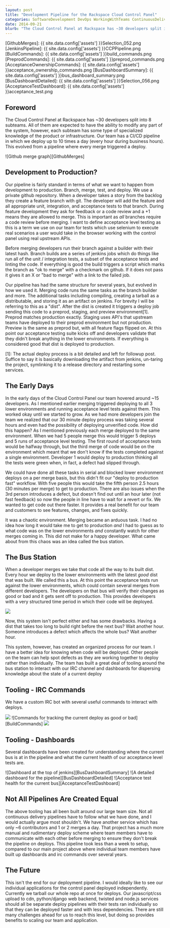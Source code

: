 ```yaml
---
layout: post
title: "Development Pipeline for the Rackspace Cloud Control Panel"
categories: SoftwareDevelopment DevOps WorkingWithTeams ContinuousDelivery
date: 2014-09-21
blurb: "The Cloud Control Panel at Rackspace has ~30 developers split into 8 subteams. All of them are expected to have the ability to modify any part of the system, however, each subteam has some type of specialized knowledge of the product or infrastructure. Our team has a CI/CD pipeline in which we deploy up to 10 times a day (every hour during business hours). This evolved from a pipeline where every merge triggered a deploy."
---
```


[GithubMerges]: {{ site.data.config['assets'] }}Selection_052.png
[JenkinsPipeline]: {{ site.data.config['assets'] }}CCPPipeline.png
[BuildCommands]: {{ site.data.config['assets'] }}build_commands.png
[PreprodCommands]: {{ site.data.config['assets'] }}preprod_commands.png
[AcceptanceOwnershipCommands]: {{ site.data.config['assets'] }}acceptance_ownership_commands.png
[BusDashboardSummary]: {{ site.data.config['assets'] }}bus_dashboard_summary.png
[BusDashboardDetailed]: {{ site.data.config['assets'] }}Selection_056.png
[AcceptanceTestDashboard]: {{ site.data.config['assets'] }}acceptance_test.png

Foreword
-----
The Cloud Control Panel at Rackspace has ~30 developers split into 8 subteams. All of them are expected to have the ability to modify any part of the system, however, each subteam has some type of specialized knowledge of the product or infrastructure. Our team has a CI/CD pipeline in which we deploy up to 10 times a day (every hour during business hours). This evolved from a pipeline where every merge triggered a deploy.

![Github merge graph][GithubMerges]


Development to Production?
----
Our pipeline is fairly standard in terms of what we want to happen from development to production. Branch, merge, test, and deploy. We use a private github repository. When a developer takes a story from the backlog they create a feature branch with git. The developer will add the feature and all appropriate unit, integration, and acceptance tests to that branch. During feature development they ask for feedback or a code review and a +1 means they are allowed to merge. This is important as _all_ branches require a code review before merging. I want to define acceptance level testing as this is a term we use on our team for tests which use selenium to execute real scenarios a user would take in the browser working with the control panel using real upstream APIs.

Before merging developers run their branch against a builder with their latest hash. Branch builds are a series of jenkins jobs which do things like run all of the unit / integration tests, a subset of the acceptance tests and linting the code. If everything is good the build triggers a script which marks the branch as "ok to merge" with a checkmark on github. If it does not pass it gives it an X or "bad to merge" with a link to the failed job.

Our pipeline has had the same structure for several years, but evolved in how we used it.
Merging code runs the same tasks as the branch builder and more. The additional tasks including compiling, creating a tarball as a distributable, and storing it as an artifact on jenkins. For brevity I will be referring to this as a "dist". After the dist is created it triggers a deploy job sending this code to a preprod, staging, and preview environment[1]. Preprod matches production exactly. Staging uses API's that upstream teams have deployed to their preprod environment but not production. Preview is the same as preprod but, with all feature flags flipped on. At this point our acceptance testing suite kicks off and developers validate that they didn't break anything in the lower environments. If everything is considered good that dist is deployed to production.


[1]: The actual deploy process is a bit detailed and left for followup post. Suffice to say it is basically downloading the artifact from jenkins, un-taring the project, symlinking it to a release directory and restarting some services.


The Early Days
----
In the early days of the Cloud Control Panel our team hovered around ~15 developers. As I mentioned earlier merging triggered deploying to all 3 lower environments and running acceptance level tests against them. This worked okay until we started to grow. As we had more developers join the team we realized that our 30 minute deploy process was taking several hours and even had the possibility of deploying unverified code. How did this happen? As I mentioned previously each merge deployed to the same environment. When we had 5 people merge this would trigger 5 deploys and 5 runs of acceptance level testing. The first round of acceptance tests would be halfway through, but the third merge of code would be on the environment which meant that we don't know if the tests completed against a single environment. Developer 1 would deploy to production thinking all the tests were green when, in fact, a defect had slipped through.

We could have done all these tasks in serial and blocked lower environment deploys on a per merge basis, but this didn't fit our "deploy to production fast" workflow. With five people this would take the fifth person 2.5 hours (30 minutes per merge) to get to production. There are also issues when the 3rd person introduces a defect, but doesn't find out until an hour later (not fast feedback) so now the people in line have to wait for a revert or fix. We wanted to get code out there faster. It provides a real benefit for our team and customers to see features, changes, and fixes quickly.

It was a chaotic environment. Merging became an arduous task. I had no idea how long it would take me to get to production _and_ I had to guess as to what code was on the lower environments _and_ constantly watch for other merges coming in. This did not make for a happy developer. What came about from this chaos was an idea called the bus station.


The Bus Station
----
When a developer merges we take that code all the way to its built dist. Every hour we deploy to the lower environments with the latest _good_ dist that was built. We called this a bus. At this point the acceptance tests run against the lower environments, which could contain several merges from different developers. The developers on that bus will verify their changes as good or bad and it gets sent off to production. This provides developers with a very structured time period in which their code will be deployed.

<img src="{{ site.data.config['assets'] }}CCPPipeline.png" style="max-width: 1500px" />

Now, this system isn't perfect either and has some drawbacks. Having a dist that takes too long to build right before the next bus? Wait another hour. Someone introduces a defect which affects the whole bus? Wait another hour.

This system, however, has created an organized process for our team. I have a better idea for knowing when code will be deployed. Other people on the team can help spot defects as they are working together to deploy rather than individually. The team has built a great deal of tooling around the bus station to interact with our IRC channel and dashboards for dispersing knowledge about the state of a current deploy


Tooling - IRC Commands
----
We have a custom IRC bot with several useful commands to interact with deploys.

<img src="{{ site.data.config['assets'] }}preprod_commands.png" style="max-width: 1200px" />
![Commands for tracking the current deploy as good or bad][BuildCommands]
<img src="{{ site.data.config['assets'] }}acceptance_ownership_commands.png" style="max-width: 800px" />

Tooling - Dashboards
----

Several dashboards have been created for understanding where the current bus is at in the pipeline and what the current health of our acceptance level tests are.

![Dashboard at the top of jenkins][BusDashboardSummary]
![A detailed dashboard for the pipeline][BusDashboardDetailed]
![Acceptance test health for the current bus][AcceptanceTestDashboard]


Not All Pipelines Are Created Equal
----
The above tooling has all been built around our large team size. Not all continuous delivery pipelines have to follow what we have done, and I would actually argue most shouldn't. We have another service which has only ~6 contributors and 1 or 2 merges a day. That project has a much more manual and rudimentary deploy scheme where team members have to communicate with each other before merging to ensure they don't break the pipeline on deploys. This pipeline took less than a week to setup, compared to our main project above where individual team members have built up dashboards and irc commands over several years.


The Future
----
This isn't the end for our deployment pipeline. I would ideally like to see our individual applications for the control panel deployed independently. Currently we tarball our whole repo at once for deploys. Our javascript/css upload to cdn, python/django web backend, twisted and node.js services should all be separate deploy pipelines with their tests ran individually so that they can be deployed faster and with less dependencies. There are still many challenges ahead for us to reach this level, but doing so provides benefits to scaling our team and application.
